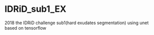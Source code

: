# IDRiD_sub1_EX
2018 the IDRiD challenge sub1(hard exudates segmentation) using unet based on tensorflow
